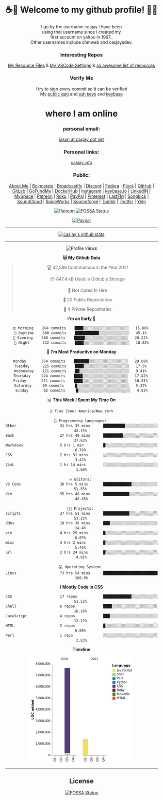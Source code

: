 <div align="center">  
  
# <strong> ☕👋 Welcome to my github profile! 👋🚀 </strong>  
  
I go by the username casjay I have been  
using that username since I created my  
first account on yahoo in 1997..  
Other usernames include chmweb and casjaysdev.  
  
### <strong> Interesting Repos </strong>  
[My Resource Files](https://github.com/casjay/resources) & 
[My VSCode Settings](https://github.com/casjay/vs-code) & 
[an awesome list of resources](https://github.com/casjay/awesome)
  
### <strong> Verify Me </strong>
I try to sign every commit so it can be verified  
My [public gpg](https://github.com/casjay/public/raw/master/jason.asc) and 
[ssh keys](https://github.com/casjay/public/raw/master/ssh_id.pub) and 
[keybase](https://keybase.io/casjay)  
  
# <strong> where I am online </strong>  
  
### <strong> personal email: </strong>  
[jason at casjay dot net](mailto:jason@casjay.net)  

### <strong> Personal links: </strong>  
[casjay.info](http://casjay.info)  
  
### <strong> Public: </strong>  
[About.Me](https://about.me/casjay) | 
[Boincstats](https://boincstats.com/en/page/profile/user/34665/) | 
[Broadcastify](http://www.radioreference.com/apps/user/?uid=184850) | 
[Discord](https://discord.gg/z2wS84v) | 
[Fedora](https://copr.fedorainfracloud.org/coprs/casjay) | 
[Flock](http://casjay.flock.com) | 
[GitHub](http://github.com/casjay) | 
[GitLab](http://gitlab.com/casjay) | 
[GoFundMe](https://www.gofundme.com/casjay) | 
[DockerHub](https://hub.docker.com/r/casjay/) | 
[Instagram](https://www.instagram.com/casjay/) | 
[keybase.io](http://keybase.io/casjay) | 
[LinkedIN](http://linkedin.com/in/casjay) | 
[MySpace](https://myspace.com/casjay) | 
[Patreon](https://www.patreon.com/casjay) | 
[Roku](https://my.roku.com/add/casjaysdev) | 
[PayPal](https://paypal.me/casjaysdev) | 
[Pinterest](https://www.pinterest.com/casjaysdev) | 
[LastFM](https://www.last.fm/user/Casjay) | 
[Songkick](https://www.songkick.com/users/casjay) | 
[SoundCloud](https://soundcloud.com/casjay) | 
[SpiceWorks](https://community.spiceworks.com/people/casjay) | 
[Sourceforge](https://sourceforge.net/u/chmweb/profile/) | 
[Tumblr](https://casjay.tumblr.com) | 
[Twitter](https://twitter.com/casjay) | 
[Yelp](https://www.yelp.com/user_details?userid=vSxaZZdqte5WhkOlsPqReQ)  
  
[![Patreon](https://img.shields.io/badge/patreon-donate-orange.svg)](https://www.patreon.com/casjay) [![FOSSA Status](https://app.fossa.com/api/projects/git%2Bgithub.com%2Fcasjay%2Fcasjay.svg?type=shield)](https://app.fossa.com/projects/git%2Bgithub.com%2Fcasjay%2Fcasjay?ref=badge_shield)

[![Paypal](https://img.shields.io/badge/Donate-PayPal-green.svg)](https://www.paypal.me/casjaysdev)  
  
---
[![casjay's github stats](https://gh-readme-stats.casjay.now.sh/api/?theme=dracula&username=casjay&show_icons=true)](https://github.com/casjay)  
  
---
<!--START_SECTION:waka-->
![Profile Views](http://img.shields.io/badge/Profile%20Views-1-blue)

**🐱 My Github Data** 

> 🏆 32,589 Contributions in the Year 2021
 > 
> 📦 847.4 kB Used in Github's Storage 
 > 
> 🚫 Not Opted to Hire
 > 
> 📜 20 Public Repositories 
 > 
> 🔑 4 Private Repositories  
 > 
**I'm an Early 🐤** 

```text
🌞 Morning    204 commits    ████░░░░░░░░░░░░░░░░░░░░░   15.86% 
🌆 Daytime    580 commits    ███████████░░░░░░░░░░░░░░   45.1% 
🌃 Evening    260 commits    █████░░░░░░░░░░░░░░░░░░░░   20.22% 
🌙 Night      242 commits    ████░░░░░░░░░░░░░░░░░░░░░   18.82%

```
📅 **I'm Most Productive on Monday** 

```text
Monday       374 commits    ███████░░░░░░░░░░░░░░░░░░   29.08% 
Tuesday      225 commits    ████░░░░░░░░░░░░░░░░░░░░░   17.5% 
Wednesday    121 commits    ██░░░░░░░░░░░░░░░░░░░░░░░   9.41% 
Thursday     224 commits    ████░░░░░░░░░░░░░░░░░░░░░   17.42% 
Friday       211 commits    ████░░░░░░░░░░░░░░░░░░░░░   16.41% 
Saturday     69 commits     █░░░░░░░░░░░░░░░░░░░░░░░░   5.37% 
Sunday       62 commits     █░░░░░░░░░░░░░░░░░░░░░░░░   4.82%

```


📊 **This Week I Spent My Time On** 

```text
⌚︎ Time Zone: America/New_York

💬 Programming Languages: 
Other                    31 hrs 35 mins      ██████████░░░░░░░░░░░░░░░   42.74% 
Bash                     27 hrs 48 mins      █████████░░░░░░░░░░░░░░░░   37.63% 
Markdown                 5 hrs 1 min         █░░░░░░░░░░░░░░░░░░░░░░░░   6.79% 
CSS                      2 hrs 31 mins       ░░░░░░░░░░░░░░░░░░░░░░░░░   3.42% 
VimL                     1 hr 14 mins        ░░░░░░░░░░░░░░░░░░░░░░░░░   1.68%

🔥 Editors: 
VS Code                  38 hrs 5 mins       █████████████░░░░░░░░░░░░   51.55% 
Vim                      35 hrs 48 mins      ████████████░░░░░░░░░░░░░   48.45%

🐱‍💻 Projects: 
scripts                  37 hrs 51 mins      ████████████░░░░░░░░░░░░░   51.22% 
ddns                     10 hrs 38 mins      ███░░░░░░░░░░░░░░░░░░░░░░   14.4% 
vim                      4 hrs 29 mins       █░░░░░░░░░░░░░░░░░░░░░░░░   6.07% 
misc                     4 hrs 2 mins        █░░░░░░░░░░░░░░░░░░░░░░░░   5.46% 
url                      3 hrs 24 mins       █░░░░░░░░░░░░░░░░░░░░░░░░   4.61%

💻 Operating System: 
Linux                    73 hrs 54 mins      █████████████████████████   100.0%

```

**I Mostly Code in CSS** 

```text
CSS                      17 repos            █████████████░░░░░░░░░░░░   51.52% 
Shell                    6 repos             ████░░░░░░░░░░░░░░░░░░░░░   18.18% 
JavaScript               4 repos             ███░░░░░░░░░░░░░░░░░░░░░░   12.12% 
HTML                     2 repos             █░░░░░░░░░░░░░░░░░░░░░░░░   6.06% 
Perl                     1 repo              ░░░░░░░░░░░░░░░░░░░░░░░░░   3.03%

```


**Timeline**

![Chart not found](https://raw.githubusercontent.com/casjay/casjay/master/charts/bar_graph.png) 


<!--END_SECTION:waka-->
  
---

## License
[![FOSSA Status](https://app.fossa.com/api/projects/git%2Bgithub.com%2Fcasjay%2Fcasjay.svg?type=large)](https://app.fossa.com/projects/git%2Bgithub.com%2Fcasjay%2Fcasjay?ref=badge_large)

</div>  
